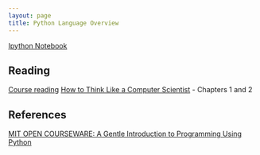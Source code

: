 ```yaml
---
layout: page
title: Python Language Overview
---
```


[Ipython Notebook]()

## Reading
[Course reading](https://ocw.mit.edu/courses/electrical-engineering-and-computer-science/6-189-a-gentle-introduction-to-programming-using-python-january-iap-2011/readings/)
[How to Think Like a Computer Scientist](http://www.greenteapress.com/thinkpython/thinkCSpy/thinkCSpy.pdf)
     - Chapters 1 and 2


## References
[MIT OPEN COURSEWARE: A Gentle Introduction to Programming Using Python](https://ocw.mit.edu/courses/electrical-engineering-and-computer-science/6-189-a-gentle-introduction-to-programming-using-python-january-iap-2011/readings/)





